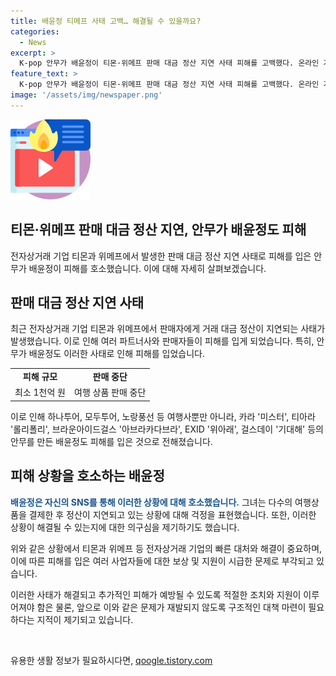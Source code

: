 ```yaml
---
title: 배윤정 티메프 사태 고백… 해결될 수 있을까요?
categories:
  - News
excerpt: >
  K-pop 안무가 배윤정이 티몬·위메프 판매 대금 정산 지연 사태 피해를 고백했다. 온라인 거래 업체들의 문제로 여행사들의 상품 판매 중단과 함께 1천억 원을 넘는 피해 규모로 우려되는 가운데, 배윤정 또한 이에 피해를 입은 한 명이다. 요즘에는 이런 소식도 있군요.
feature_text: >
  K-pop 안무가 배윤정이 티몬·위메프 판매 대금 정산 지연 사태 피해를 고백했다. 온라인 거래 업체들의 문제로 여행사들의 상품 판매 중단과 함께 1천억 원을 넘는 피해 규모로 우려되는 가운데, 배윤정 또한 이에 피해를 입은 한 명이다. 요즘에는 이런 소식도 있군요.
image: '/assets/img/newspaper.png'
---
```


<p><img src="/assets/img/news.png" alt="rentncar 속보" /></p>

<h2 data-ke-size="size26">티몬·위메프 판매 대금 정산 지연, 안무가 배윤정도 피해</h2>

<p data-ke-size="size16">전자상거래 기업 티몬과 위메프에서 발생한 판매 대금 정산 지연 사태로 피해를 입은 안무가 배윤정이 피해를 호소했습니다. 이에 대해 자세히 살펴보겠습니다.</p>

<h2 data-ke-size="size24">판매 대금 정산 지연 사태</h2>

<p data-ke-size="size16">최근 전자상거래 기업 티몬과 위메프에서 판매자에게 거래 대금 정산이 지연되는 사태가 발생했습니다. 이로 인해 여러 파트너사와 판매자들이 피해를 입게 되었습니다. 특히, 안무가 배윤정도 이러한 사태로 인해 피해를 입었습니다.</p>

<table>
    <tr>
        <td style="text-align: center; height: 17px;"><b>피해 규모</b></td>
        <td style="text-align: center; height: 17px;"><b>판매 중단</b></td>
    </tr>
    <tr>
        <td>최소 1천억 원</td>
        <td>여행 상품 판매 중단</td>
    </tr>
</table>

<p data-ke-size="size16">이로 인해 하나투어, 모두투어, 노랑풍선 등 여행사뿐만 아니라, 카라 '미스터', 티아라 '롤리폴리', 브라운아이드걸스 '아브라카다브라', EXID '위아래', 걸스데이 '기대해' 등의 안무를 만든 배윤정도 피해를 입은 것으로 전해졌습니다.</p>

<h2 data-ke-size="size24">피해 상황을 호소하는 배윤정</h2>

<p data-ke-size="size16"><b><span style="color: #1a5490;">배윤정은 자신의 SNS를 통해 이러한 상황에 대해 호소했습니다.</span></b> 그녀는 다수의 여행상품을 결제한 후 정산이 지연되고 있는 상황에 대해 걱정을 표현했습니다. 또한, 이러한 상황이 해결될 수 있는지에 대한 의구심을 제기하기도 했습니다.</p>

<p data-ke-size="size16">위와 같은 상황에서 티몬과 위메프 등 전자상거래 기업의 빠른 대처와 해결이 중요하며, 이에 따른 피해를 입은 여러 사업자들에 대한 보상 및 지원이 시급한 문제로 부각되고 있습니다.</p>

<p data-ke-size="size16">이러한 사태가 해결되고 추가적인 피해가 예방될 수 있도록 적절한 조치와 지원이 이루어져야 함은 물론, 앞으로 이와 같은 문제가 재발되지 않도록 구조적인 대책 마련이 필요하다는 지적이 제기되고 있습니다.</p>

<p data-ke-size="size16">&nbsp;</p>
유용한 생활 정보가 필요하시다면, <a href="https://qoogle.tistory.com" rel="dofollow">qoogle.tistory.com</a>


